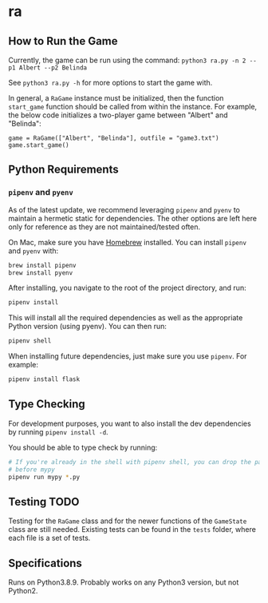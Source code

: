 # ra

## How to Run the Game

Currently, the game can be run using the command: `python3 ra.py -n 2 --p1 Albert --p2 Belinda`

See `python3 ra.py -h` for more options to start the game with.

In general, a `RaGame` instance must be initialized, then the function `start_game` function should be called from within the instance. For example, the below code initializes a two-player game between "Albert" and "Belinda":

```
game = RaGame(["Albert", "Belinda"], outfile = "game3.txt")
game.start_game()
```

## Python Requirements

### `pipenv` and `pyenv`

As of the latest update, we recommend leveraging `pipenv` and `pyenv` to maintain a hermetic static for dependencies. The other options are left here only for reference as they are not maintained/tested often.

On Mac, make sure you have [Homebrew](https://brew.sh/) installed. You can install `pipenv` and `pyenv` with:

```sh
brew install pipenv
brew install pyenv
````

After installing, you navigate to the root of the project directory, and run:

```sh
pipenv install
```

This will install all the required dependencies as well as the appropriate Python version (using pyenv). You can then run:

```sh
pipenv shell
````

When installing future dependencies, just make sure you use `pipenv`. For example:
```sh
pipenv install flask
```

## Type Checking

For development purposes, you want to also install the dev dependencies by running `pipenv install -d`.

You should be able to type check by running:

```sh
# If you're already in the shell with pipenv shell, you can drop the part
# before mypy
pipenv run mypy *.py
```

## Testing TODO

Testing for the `RaGame` class and for the newer functions of the `GameState` class are still needed. Existing tests can be found in the `tests` folder, where each file is a set of tests.

## Specifications

Runs on Python3.8.9. Probably works on any Python3 version, but not Python2. 
